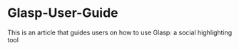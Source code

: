 # Glasp-User-Guide
This is an article that guides users on how to use Glasp: a social highlighting tool
